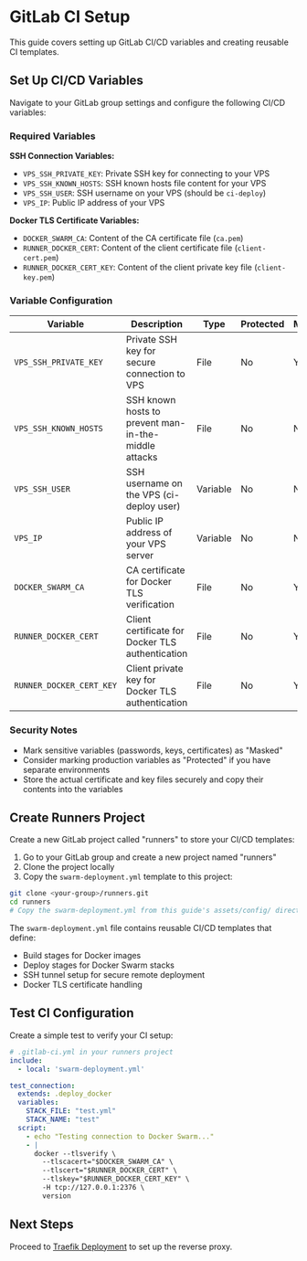# GitLab CI Setup

This guide covers setting up GitLab CI/CD variables and creating reusable CI templates.

## Set Up CI/CD Variables

Navigate to your GitLab group settings and configure the following CI/CD variables:

### Required Variables

**SSH Connection Variables:**
- `VPS_SSH_PRIVATE_KEY`: Private SSH key for connecting to your VPS
- `VPS_SSH_KNOWN_HOSTS`: SSH known hosts file content for your VPS
- `VPS_SSH_USER`: SSH username on your VPS (should be `ci-deploy`)
- `VPS_IP`: Public IP address of your VPS

**Docker TLS Certificate Variables:**
- `DOCKER_SWARM_CA`: Content of the CA certificate file (`ca.pem`)
- `RUNNER_DOCKER_CERT`: Content of the client certificate file (`client-cert.pem`)
- `RUNNER_DOCKER_CERT_KEY`: Content of the client private key file (`client-key.pem`)

### Variable Configuration

| Variable | Description | Type | Protected | Masked |
|----------|-------------|------|-----------|--------|
| `VPS_SSH_PRIVATE_KEY` | Private SSH key for secure connection to VPS | File | No | Yes |
| `VPS_SSH_KNOWN_HOSTS` | SSH known hosts to prevent man-in-the-middle attacks | File | No | No |
| `VPS_SSH_USER` | SSH username on the VPS (ci-deploy user) | Variable | No | No |
| `VPS_IP` | Public IP address of your VPS server | Variable | No | No |
| `DOCKER_SWARM_CA` | CA certificate for Docker TLS verification | File | No | Yes |
| `RUNNER_DOCKER_CERT` | Client certificate for Docker TLS authentication | File | No | Yes |
| `RUNNER_DOCKER_CERT_KEY` | Client private key for Docker TLS authentication | File | No | Yes |

### Security Notes

- Mark sensitive variables (passwords, keys, certificates) as "Masked"
- Consider marking production variables as "Protected" if you have separate environments
- Store the actual certificate and key files securely and copy their contents into the variables

## Create Runners Project

Create a new GitLab project called "runners" to store your CI/CD templates:

1. Go to your GitLab group and create a new project named "runners"
2. Clone the project locally
3. Copy the `swarm-deployment.yml` template to this project:

```bash
git clone <your-group>/runners.git
cd runners
# Copy the swarm-deployment.yml from this guide's assets/config/ directory
```

The `swarm-deployment.yml` file contains reusable CI/CD templates that define:
- Build stages for Docker images
- Deploy stages for Docker Swarm stacks
- SSH tunnel setup for secure remote deployment
- Docker TLS certificate handling

## Test CI Configuration

Create a simple test to verify your CI setup:

```yaml
# .gitlab-ci.yml in your runners project
include:
  - local: 'swarm-deployment.yml'

test_connection:
  extends: .deploy_docker
  variables:
    STACK_FILE: "test.yml"
    STACK_NAME: "test"
  script:
    - echo "Testing connection to Docker Swarm..."
    - |
      docker --tlsverify \
        --tlscacert="$DOCKER_SWARM_CA" \
        --tlscert="$RUNNER_DOCKER_CERT" \
        --tlskey="$RUNNER_DOCKER_CERT_KEY" \
        -H tcp://127.0.0.1:2376 \
        version
```

## Next Steps

Proceed to [Traefik Deployment](06-traefik-deployment.md) to set up the reverse proxy.
